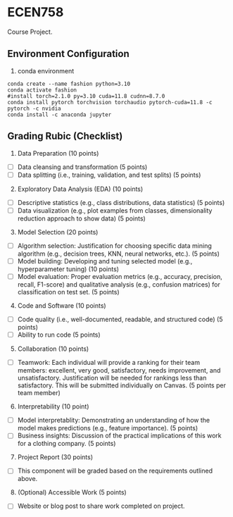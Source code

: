 # ECEN758

Course Project.

## Environment Configuration

1. conda environment

```
conda create --name fashion python=3.10
conda activate fashion
#install torch=2.1.0 py=3.10 cuda=11.8 cudnn=8.7.0
conda install pytorch torchvision torchaudio pytorch-cuda=11.8 -c pytorch -c nvidia
conda install -c anaconda jupyter
```

## Grading Rubic (Checklist)

1. Data Preparation (10 points)

* [ ] Data cleansing and transformation (5 points)
* [ ] Data splitting (i.e., training, validation, and test splits) (5 points)

2. Exploratory Data Analysis (EDA) (10 points)

* [ ] Descriptive statistics (e.g., class distributions, data statistics) (5 points)
* [ ] Data visualization (e.g., plot examples from classes, dimensionality reduction approach to show data) (5 points)

3. Model Selection (20 points)

* [ ] Algorithm selection: Justification for choosing specific data mining algorithm (e.g., decision trees, KNN, neural networks, etc.). (5 points)
* [ ] Model building: Developing and tuning selected model (e.g., hyperparameter tuning) (10 points)
* [ ] Model evaluation: Proper evaluation metrics (e.g., accuracy, precision, recall, F1-score) and qualitative analysis (e.g., confusion matrices) for classification on test set. (5 points)

4. Code and Software (10 points)

* [ ] Code quality (i.e., well-documented, readable, and structured code) (5 points)
* [ ] Ability to run code (5 points)

5. Collaboration (10 points)

* [ ] Teamwork: Each individual will provide a ranking for their team members: excellent, very good, satisfactory, needs improvement, and unsatisfactory. Justification will be needed for rankings less than satisfactory. This will be submitted individually on Canvas. (5 points per team member)

6. Interpretability (10 point)

* [ ] Model interpretablity: Demonstrating an understanding of how the model makes predictions (e.g., feature importance). (5 points)
* [ ] Business insights: Discussion of the practical implications of this work for a clothing company. (5 points)

7. Project Report (30 points)

* [ ] This component will be graded based on the requirements outlined above.

8. (Optional) Accessible Work (5 points)

* [ ] Website or blog post to share work completed on project.

